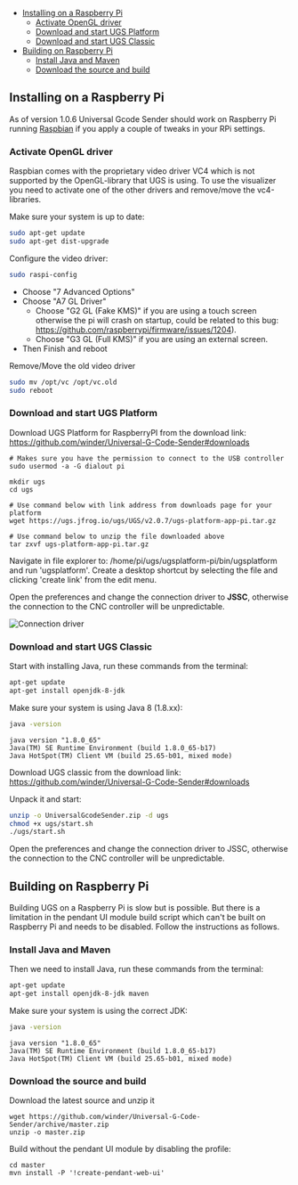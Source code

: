 * [Installing on a Raspberry Pi](#installing-on-a-raspberry-pi)
  * [Activate OpenGL driver](#activate-opengl-driver)
  * [Download and start UGS Platform](#download-and-start-ugs-platform)
  * [Download and start UGS Classic](#download-and-start-ugs-classic)
* [Building on Raspberry Pi](#building-on-raspberry-pi)
  * [Install Java and Maven](#install-java-and-maven)
  * [Download the source and build](#download-the-source-and-build)

## Installing on a Raspberry Pi
As of version 1.0.6 Universal Gcode Sender should work on Raspberry Pi running [Raspbian](https://www.raspberrypi.org/downloads/raspbian/) if you apply a couple of tweaks in your RPi settings.

### Activate OpenGL driver
Raspbian comes with the proprietary video driver VC4 which is not supported by the OpenGL-library that UGS is using. To use the visualizer you need to activate one of the other drivers and remove/move the vc4-libraries.

Make sure your system is up to date:
```bash
sudo apt-get update
sudo apt-get dist-upgrade
```

Configure the video driver:
```bash
sudo raspi-config
```
* Choose "7 Advanced Options"
* Choose "A7 GL Driver"
  * Choose "G2 GL (Fake KMS)" if you are using a touch screen otherwise the pi will crash on startup, could be related to this bug: https://github.com/raspberrypi/firmware/issues/1204).
  * Choose "G3 GL (Full KMS)" if you are using an external screen.
* Then Finish and reboot

Remove/Move the old video driver
```bash
sudo mv /opt/vc /opt/vc.old
sudo reboot
```

### Download and start UGS Platform

Download UGS Platform for RaspberryPI from the download link: https://github.com/winder/Universal-G-Code-Sender#downloads

```
# Makes sure you have the permission to connect to the USB controller
sudo usermod -a -G dialout pi

mkdir ugs
cd ugs

# Use command below with link address from downloads page for your platform
wget https://ugs.jfrog.io/ugs/UGS/v2.0.7/ugs-platform-app-pi.tar.gz   

# Use command below to unzip the file downloaded above
tar zxvf ugs-platform-app-pi.tar.gz
```
Navigate in file explorer to: /home/pi/ugs/ugsplatform-pi/bin/ugsplatform and run 'ugsplatform'.
Create a desktop shortcut by selecting the file and clicking 'create link' from the edit menu.

Open the preferences and change the connection driver to **JSSC**, otherwise the connection to the CNC controller will be unpredictable.

![Connection driver](https://user-images.githubusercontent.com/8962024/40659348-4a279b84-634e-11e8-91f6-19bcc6f0e16e.png)


### Download and start UGS Classic

Start with installing Java, run these commands from the terminal: 
```bash
apt-get update
apt-get install openjdk-8-jdk
```

Make sure your system is using Java 8 (1.8.xx):
```bash
java -version
```

```
java version "1.8.0_65"
Java(TM) SE Runtime Environment (build 1.8.0_65-b17)
Java HotSpot(TM) Client VM (build 25.65-b01, mixed mode)
```

Download UGS classic from the download link: https://github.com/winder/Universal-G-Code-Sender#downloads

Unpack it and start:
```bash
unzip -o UniversalGcodeSender.zip -d ugs
chmod +x ugs/start.sh
./ugs/start.sh
```

Open the preferences and change the connection driver to JSSC, otherwise the connection to the CNC controller will be unpredictable.



## Building on Raspberry Pi
Building UGS on a Raspberry Pi is slow but is possible. But there is a limitation in the pendant UI module build script which can't be built on Raspberry Pi and needs to be disabled. Follow the instructions as follows. 

### Install Java and Maven
Then we need to install Java, run these commands from the terminal: 
```bash
apt-get update
apt-get install openjdk-8-jdk maven
```

Make sure your system is using the correct JDK:
```bash
java -version
```

```
java version "1.8.0_65"
Java(TM) SE Runtime Environment (build 1.8.0_65-b17)
Java HotSpot(TM) Client VM (build 25.65-b01, mixed mode)
```

### Download the source and build

Download the latest source and unzip it
```
wget https://github.com/winder/Universal-G-Code-Sender/archive/master.zip
unzip -o master.zip 
```

Build without the pendant UI module by disabling the profile:
```
cd master
mvn install -P '!create-pendant-web-ui'
```